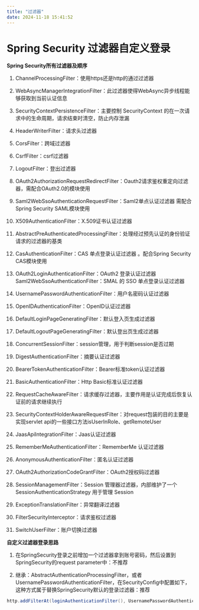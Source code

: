 ```yaml
---
title: "过滤器"
date: 2024-11-18 15:41:52
---
```


# **Spring Security 过滤器自定义登录**

**Spring Security所有过滤器及顺序**

1.  ChannelProcessingFilter：使用https还是http的通过过滤器

2.  WebAsyncManagerIntegrationFilter：此过滤器使得WebAsync异步线程能够获取到当前认证信息

3.  SecurityContextPersistenceFilter：主要控制 SecurityContext 的在一次请求中的生命周期，请求结束时清空，防止内存泄漏

4.  HeaderWriterFilter：请求头过滤器

5.  CorsFilter：跨域过滤器

6.  CsrfFilter：csrf过滤器

7.  LogoutFilter：登出过滤器

8.  OAuth2AuthorizationRequestRedirectFilter：Oauth2请求鉴权重定向过滤器，需配合OAuth2.0的模块使用

9.  Saml2WebSsoAuthenticationRequestFilter：Saml2单点认证过滤器 需配合Spring Security SAML模块使用

10. X509AuthenticationFilter：X.509证书认证过滤器<span style="font-size: 1empx">  
    </span>

11. AbstractPreAuthenticatedProcessingFilter：处理经过预先认证的身份验证请求的过滤器的基类

12. CasAuthenticationFilter：CAS 单点登录认证过滤器 。配合Spring Security CAS模块使用

13. OAuth2LoginAuthenticationFilter：OAuth2 登录认证过滤器<span style="font-size: 1empx">  
    </span>Saml2WebSsoAuthenticationFilter：SMAL 的 SSO 单点登录认证过滤器

14. UsernamePasswordAuthenticationFilter：用户名密码认证过滤器

15. OpenIDAuthenticationFilter：OpenID认证过滤器

16. DefaultLoginPageGeneratingFilter：默认登入页生成过滤器

17. DefaultLogoutPageGeneratingFilter：默认登出页生成过滤器

18. ConcurrentSessionFilter：session管理，用于判断session是否过期

19. DigestAuthenticationFilter：摘要认证过滤器

20. BearerTokenAuthenticationFilter：Bearer标准token认证过滤器

21. BasicAuthenticationFilter：Http Basic标准认证过滤器

22. RequestCacheAwareFilter：请求缓存过滤器，主要作用是认证完成后恢复认证前的请求继续执行

23. SecurityContextHolderAwareRequestFilter：对request包装的目的主要是实现servlet api的一些接口方法isUserInRole、getRemoteUser

24. JaasApiIntegrationFilter：Jaas认证过滤器

25. RememberMeAuthenticationFilter：RememberMe 认证过滤器

26. AnonymousAuthenticationFilter：匿名认证过滤器

27. OAuth2AuthorizationCodeGrantFilter：OAuth2授权码过滤器

28. SessionManagementFilter：Session 管理器过滤器，内部维护了一个SessionAuthenticationStrategy 用于管理 Session

29. ExceptionTranslationFilter：异常翻译过滤器

30. FilterSecurityInterceptor：请求鉴权过滤器

31. SwitchUserFilter：账户切换过滤器

**自定义过滤器登录思路**

1.  在SpringSecurity登录之前增加一个过滤器拿到账号密码，然后设置到SpringSecurity的request parameter中：不推荐

2.  继承：AbstractAuthenticationProcessingFilter，或者UsernamePasswordAuthenticationFilter，在SecurityConfig中配置如下，这种方式属于替换SpringSecurity默认的登录过滤器：推荐

``` java
http.addFilterAt(loginAuthenticationFilter(), UsernamePasswordAuthenticationFilter.class);
```

<span style="font-size: 1empx">  
  
</span>
